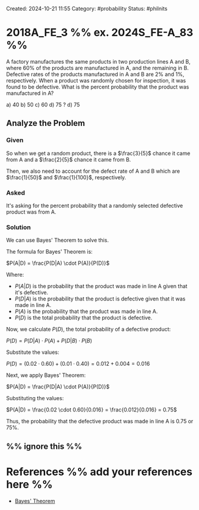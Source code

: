 Created: 2024-10-21 11:55
Category: #probability 
Status: #philnits



# 2018A_FE_3 %% ex. 2024S_FE-A_83 %%

A factory manufactures the same products in two production lines A and B, where 60% of the products are manufactured in A, and the remaining in B. Defective rates of the products manufactured in A and B are 2% and 1%, respectively. When a product was randomly chosen for inspection, it was found to be defective. What is the percent probability that the product was manufactured in A?

a) 40
b) 50
c) 60
d) 75
? 
d) 75
## Analyze the Problem

### Given

So when we get a random product, there is a $\frac{3}{5}$ chance it came from A and a $\frac{2}{5}$ chance it came from B.

Then, we also need to account for the defect rate of A and B which are $\frac{1}{50}$ and $\frac{1}{100}$, respectively.

### Asked

It's asking for the percent probability that a randomly selected defective product was from A.

### Solution

We can use Bayes' Theorem to solve this.

The formula for Bayes' Theorem is:

$P(A|D) = \frac{P(D|A) \cdot P(A)}{P(D)}$

Where:

- $P(A|D)$ is the probability that the product was made in line A given that it's defective.
- $P(D|A)$ is the probability that the product is defective given that it was made in line A.
- $P(A)$ is the probability that the product was made in line A.
- $P(D)$ is the total probability that the product is defective.

Now, we calculate $P(D)$, the total probability of a defective product:

$P(D) = P(D|A) \cdot P(A) + P(D|B) \cdot P(B)$

Substitute the values:

$P(D) = (0.02 \cdot 0.60) + (0.01 \cdot 0.40) = 0.012 + 0.004 = 0.016$

Next, we apply Bayes' Theorem:

$P(A|D) = \frac{P(D|A) \cdot P(A)}{P(D)}$

Substituting the values:

$P(A|D) = \frac{0.02 \cdot 0.60}{0.016} = \frac{0.012}{0.016} = 0.75$

Thus, the probability that the defective product was made in line A is $0.75$ or 75%.

%% ignore this %%
---









# References %% add your references here %%
- [Bayes' Theorem](https://www.mathsisfun.com/data/bayes-theorem.html)
